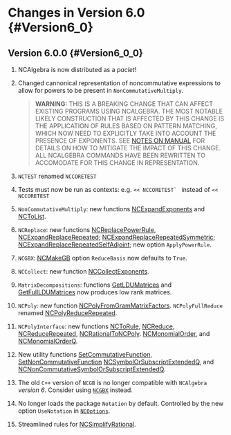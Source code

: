 # Changes in Version 6.0 {#Version6_0}

## Version 6.0.0 {#Version6_0_0}

1. NCAlgebra is now distributed as a *paclet*!
2. Changed cannonical representation of noncommutative expressions to
   allow for powers to be present in `NonCommutativeMultiply`.

   > **WARNING:** THIS IS A BREAKING CHANGE THAT CAN AFFECT EXISTING
   > PROGRAMS USING NCALGEBRA. THE MOST NOTABLE LIKELY CONSTRUCTION
   > THAT IS AFFECTED BY THIS CHANGE IS THE APPLICATION OF RULES BASED
   > ON PATTERN MATCHING, WHICH NOW NEED TO EXPLICITLY TAKE INTO
   > ACCOUNT THE PRESENCE OF EXPONENTS. SEE 
   > [NOTES ON MANUAL](#BasicReplace) FOR DETAILS ON HOW TO MITIGATE 
   > THE IMPACT OF THIS CHANGE. ALL NCALGEBRA COMMANDS HAVE BEEN 
   > REWRITTEN TO ACCOMODATE FOR THIS CHANGE IN REPRESENTATION.
3. `NCTEST` renamed `NCCORETEST`
4. Tests must now be run as contexts: e.g. ``<< NCCORETEST` `` instead
   of `<< NCCORETEST`
5. `NonCommutativeMultiply`: new functions
   [NCExpandExponents](#NCExpandExponents) and [NCToList](#NCToList).
6. `NCReplace`: new functions
   [NCReplacePowerRule](#NCReplacePowerRule), 
   [NCExpandReplaceRepeated](#NCExpandReplaceRepeated); 
   [NCExpandReplaceRepeatedSymmetric](#NCExpandReplaceRepeatedSymmetric); 
   [NCExpandReplaceRepeatedSelfAdjoint](#NCExpandReplaceRepeatedSelfAdjoint); 
   new option `ApplyPowerRule`.
7. `NCGBX`: [NCMakeGB](#NCMakeGB) option `ReduceBasis` now defaults to
   `True`.
8. `NCCollect`: new function [NCCollectExponents](#NCCollectExponents).
9. `MatrixDecompositions`: functions [GetLDUMatrices](#GetLDUMatrices)
   and [GetFullLDUMatrices](#GetFullLDUMatrices) now produces low rank
   matrices. 
10. `NCPoly`: new function
   [NCPolyFromGramMatrixFactors](#NCPolyFromGramMatrixFactors).
   `NCPolyFullReduce`
   renamed [NCPolyReduceRepeated](#NCPolyReduceRepeated).
11. `NCPolyInterface`: new functions [NCToRule](#NCToRule),
   [NCReduce](#NCReduce), [NCReduceRepeated](#NCReduceRepeated), 
   [NCRationalToNCPoly](#NCRationalToNCPoly).
   [NCMonomialOrder](#NCMonomialOrder), and
   [NCMonomialOrderQ](#NCMonomialOrderQ).
12. New utility functions
    [SetCommutativeFunction](#SetCommutativeFunction),
    [SetNonCommutativeFunction](#SetNonCommutativeFunction)
    [NCSymbolOrSubscriptExtendedQ](#NCSymbolOrSubscriptExtendedQ), and
    [NCNonCommutativeSymbolOrSubscriptExtendedQ](#NCNonCommutativeSymbolOrSubscriptExtendedQ).
13. The old `C++` version of `NCGB` is no longer compatible with
    `NCAlgebra` *version 6*. Consider using [`NCGBX`](#PackageNCGBX)
    instead.
14. No longer loads the package `Notation` by default. Controlled by
    the new option `UseNotation` in [`NCOptions`](#PackageNCOptions).
15. Streamlined rules for [NCSimplifyRational](#NCSimplifyRational).
